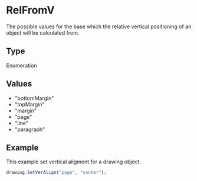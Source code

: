 # RelFromV

The possible values for the base which the relative vertical positioning of an object will be calculated from.

## Type

Enumeration

## Values

- "bottomMargin"
- "topMargin"
- "margin"
- "page"
- "line"
- "paragraph"


## Example

This example set vertical aligment for a drawing object.

```javascript
drawing.SetVerAlign("page", "center");
```

